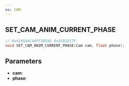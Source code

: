 ```yaml
---
ns: CAM
---
```

## SET_CAM_ANIM_CURRENT_PHASE

```c
// 0x4145A4C44FF3B5A6 0x3CB1D17F
void SET_CAM_ANIM_CURRENT_PHASE(Cam cam, float phase);
```


## Parameters
* **cam**: 
* **phase**: 

